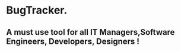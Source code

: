 # BugTracker.
<h2>A must use tool for all IT Managers,Software Engineers, Developers, Designers !</h2>

